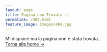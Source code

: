 ```yaml
---
layout: page
title: Pagina non Trovata :(
permalink: /404.html
feature_image: images/404.jpg
---
```


Mi dispiace ma la pagina non è stata trovata...<br />
<a class="error-link" href="{{ site.baseurl }}/">Torna alla home &rarr;</a>
